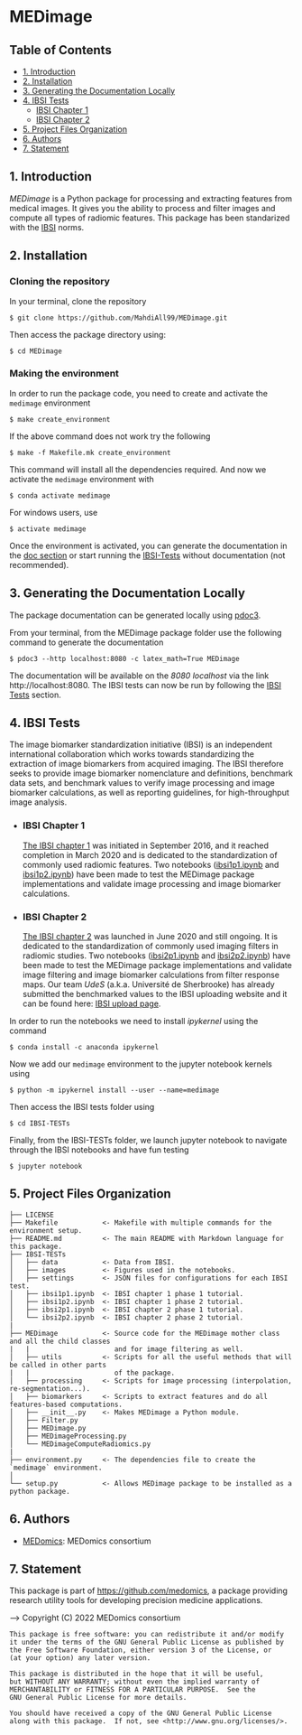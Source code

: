 # MEDimage

## Table of Contents
  * [1. Introduction](#1-introduction)
  * [2. Installation](#2-installation)
  * [3. Generating the Documentation Locally](#3-generating-the-documentation-locally)
  * [4. IBSI Tests](#4-ibsi-tests)
    * [IBSI Chapter 1](#ibsi-chapter-1)
    * [IBSI Chapter 2](#ibsi-chapter-2)
  * [5. Project Files Organization](#5-project-files-organization)
  * [6. Authors](#6-authors)
  * [7. Statement](#7-statement)

## 1. Introduction
*MEDimage* is a Python package for processing and extracting features from medical images. It gives you the ability to process and filter images and compute all types of radiomic features. This package has been standarized with the [IBSI](https://theibsi.github.io/) norms.

## 2. Installation

### Cloning the repository
In your terminal, clone the repository
```
$ git clone https://github.com/MahdiAll99/MEDimage.git
```

Then access the package directory using:
```
$ cd MEDimage
```

### Making the environment
In order to run the package code, you need to create and activate the `medimage` environment
```
$ make create_environment
```
If the above command does not work try the following
```
$ make -f Makefile.mk create_environment
```
This command will install all the dependencies required. And now we activate the `medimage` environment with
```
$ conda activate medimage
```
For windows users, use 
```
$ activate medimage
```

Once the environment is activated, you can generate the documentation in the [doc section](#3-generating-the-documentation-locally) or start running the [IBSI-Tests](#4-ibsi-tests) without documentation (not recommended).

## 3. Generating the Documentation Locally
The package documentation can be generated locally using [pdoc3](https://pdoc.dev/docs/pdoc.html).

From your terminal, from the MEDimage package folder use the following command to generate the documentation
```
$ pdoc3 --http localhost:8080 -c latex_math=True MEDimage
```

The documentation will be available on the *8080 localhost* via the link http://localhost:8080. The IBSI tests can now be run by following the [IBSI Tests](#4-ibsi-tests) section.

## 4. IBSI Tests
The image biomarker standardization initiative (IBSI) is an independent international collaboration which works towards standardizing the extraction of image biomarkers from acquired imaging. The IBSI therefore seeks to provide image biomarker nomenclature and definitions, benchmark data sets, and benchmark values to verify image processing and image biomarker calculations, as well as reporting guidelines, for high-throughput image analysis.

  - ### IBSI Chapter 1
      [The IBSI chapter 1](https://theibsi.github.io/ibsi1/) was initiated in September 2016, and it reached completion in March 2020 and is dedicated to the standardization of commonly used radiomic features. Two notebooks ([ibsi1p1.ipynb](https://github.com/MahdiAll99/MEDimage/blob/main/IBSI-TESTs/ibsi1p1.ipynb) and [ibsi1p2.ipynb](https://github.com/MahdiAll99/MEDimage/blob/main/IBSI-TESTs/ibsi1p2.ipynb)) have been made to test the MEDimage package implementations and validate image processing and image biomarker calculations.

  - ### IBSI Chapter 2
      [The IBSI chapter 2](https://theibsi.github.io/ibsi2/) was launched in June 2020 and still ongoing. It is dedicated to the standardization of commonly used imaging filters in radiomic studies. Two notebooks ([ibsi2p1.ipynb](https://github.com/MahdiAll99/MEDimage/blob/main/IBSI-TESTs/ibsi2p1.ipynb) and [ibsi2p2.ipynb](https://github.com/MahdiAll99/MEDimage/blob/main/IBSI-TESTs/ibsi2p2.ipynb)) have been made to test the MEDimage package implementations and validate image filtering and image biomarker calculations from filter response maps. Our team *UdeS* (a.k.a. Université de Sherbrooke) has already submitted the benchmarked values to the IBSI uploading website and it can be found here: [IBSI upload page](https://ibsi.radiomics.hevs.ch/).

In order to run the notebooks we need to install *ipykernel* using the command 
```
$ conda install -c anaconda ipykernel
```
Now we add our `medimage` environment to the jupyter notebook kernels using
```
$ python -m ipykernel install --user --name=medimage
```
Then access the IBSI tests folder using
```
$ cd IBSI-TESTs
```
Finally, from the IBSI-TESTs folder, we launch jupyter notebook to navigate through the IBSI notebooks and have fun testing
```
$ jupyter notebook
```

## 5. Project Files Organization
```
├── LICENSE
├── Makefile           <- Makefile with multiple commands for the environment setup.
├── README.md          <- The main README with Markdown language for this package.
├── IBSI-TESTs
│   ├── data           <- Data from IBSI.
│   ├── images         <- Figures used in the notebooks.
│   ├── settings       <- JSON files for configurations for each IBSI test.
│   ├── ibsi1p1.ipynb  <- IBSI chapter 1 phase 1 tutorial.
│   ├── ibsi1p2.ipynb  <- IBSI chapter 1 phase 2 tutorial.
│   ├── ibsi2p1.ipynb  <- IBSI chapter 2 phase 1 tutorial.
│   └── ibsi2p2.ipynb  <- IBSI chapter 2 phase 2 tutorial.
|
├── MEDimage           <- Source code for the MEDimage mother class and all the child classes
|   |                     and for image filtering as well.
│   ├── utils          <- Scripts for all the useful methods that will be called in other parts
|   |                     of the package.
│   ├── processing     <- Scripts for image processing (interpolation, re-segmentation...).
│   ├── biomarkers     <- Scripts to extract features and do all features-based computations.
│   ├── __init__.py    <- Makes MEDimage a Python module.
│   ├── Filter.py
│   ├── MEDimage.py
│   ├── MEDimageProcessing.py
│   └── MEDimageComputeRadiomics.py
|
├── environment.py     <- The dependencies file to create the `medimage` environment.
│
└── setup.py           <- Allows MEDimage package to be installed as a python package.
```

## 6. Authors
* [MEDomics](https://github.com/medomics/): MEDomics consortium

## 7. Statement

This package is part of https://github.com/medomics, a package providing research utility tools for developing precision medicine applications.

--> Copyright (C) 2022 MEDomics consortium

```
This package is free software: you can redistribute it and/or modify
it under the terms of the GNU General Public License as published by
the Free Software Foundation, either version 3 of the License, or
(at your option) any later version.

This package is distributed in the hope that it will be useful,
but WITHOUT ANY WARRANTY; without even the implied warranty of
MERCHANTABILITY or FITNESS FOR A PARTICULAR PURPOSE.  See the
GNU General Public License for more details.

You should have received a copy of the GNU General Public License
along with this package.  If not, see <http://www.gnu.org/licenses/>.
```
